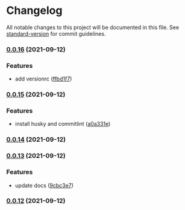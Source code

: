 # Changelog

All notable changes to this project will be documented in this file. See [standard-version](https://github.com/conventional-changelog/standard-version) for commit guidelines.

### [0.0.16](https://github.com/linq2js/reasc/compare/v0.0.15...v0.0.16) (2021-09-12)


### Features

* add versionrc ([ffbd1f7](https://github.com/linq2js/reasc/commit/ffbd1f737fed7d7a07e0e1c61685c24f57c9ac91))

### [0.0.15](https://github.com/linq2js/reasc/compare/v0.0.14...v0.0.15) (2021-09-12)


### Features

* install husky and commitlint ([a0a331e](https://github.com/linq2js/reasc/commit/a0a331e4f6da841af86c5a2a560201e907060e03))

### [0.0.14](https://github.com/linq2js/reasc/compare/v0.0.13...v0.0.14) (2021-09-12)

### [0.0.13](https://github.com/linq2js/reasc/compare/v0.0.12...v0.0.13) (2021-09-12)


### Features

* update docs ([9cbc3e7](https://github.com/linq2js/reasc/commit/9cbc3e7c622cd1b95e8992f227eb6217fd446a22))

### [0.0.12](https://github.com/linq2js/reasc/compare/v0.0.11...v0.0.12) (2021-09-12)
